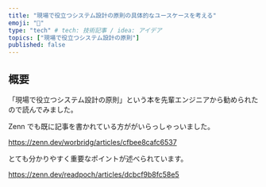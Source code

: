 ```yaml
---
title: "現場で役立つシステム設計の原則の具体的なユースケースを考える"
emoji: "📌"
type: "tech" # tech: 技術記事 / idea: アイデア
topics: ["現場で役立つシステム設計の原則"]
published: false
---
```


## 概要

「現場で役立つシステム設計の原則」という本を先輩エンジニアから勧められたので読んでみました。

Zenn でも既に記事を書かれている方ががいらっしゃっいました。

https://zenn.dev/worbridg/articles/cfbee8cafc6537

とても分かりやすく重要なポイントが述べられています。

https://zenn.dev/readpoch/articles/dcbcf9b8fc58e5
